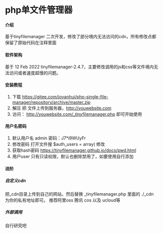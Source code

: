 # php单文件管理器

#### 介绍
基于tinyfilemanager  二次开发，修改了部分境内无法访问的cdn，所有修改点都保留了原始代码在注释里面

#### 软件架构
基于 12 Feb 2022 tinyfilemanager-2.4.7，主要修改调用的js和css等文件境内无法访问或者速度超慢的问题。

#### 安装教程

1.  下载
https://gitee.com/joyanhui/php-single-file-manager/repository/archive/master.zip
2.  解压 把 文件上传到服务器，http://youwebsite.com
3.  访问： http://youwebsite.com/_tinyfilemanager.php 即可开始使用

#### 用户名密码

1.  默认用户名 admin  密码：J7*i9WUyFr
2.  修改密码 打开文件搜 $auth_users = array(  修改
3.  获取hash密码 https://tinyfilemanager.github.io/docs/pwd.html
4.  用户user 只有只读权限，默认也删除禁用了，如要使用自行添加

#### 进阶
##### 自定义cdn
把_cdn目录上传到自己的网站，然后替换  _tinyfilemanager.php 里面的 ./_cdn 为你的私有地址即可。
推荐阿里oss 腾讯 cos 以及 ucloud等
##### 外部调用
自行研究吧